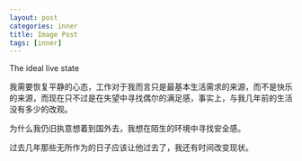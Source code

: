 ```yaml
---
layout: post
categories: inner
title: Image Post
tags: [inner]
---
```


The ideal live state  

我需要恢复平静的心态，工作对于我而言只是最基本生活需求的来源，而不是快乐的来源，而现在只不过是在失望中寻找偶尔的满足感，事实上，与我几年前的生活没有多少的改观。

为什么我仍旧执意想着到国外去，我想在陌生的环境中寻找安全感。

过去几年那些无所作为的日子应该让他过去了，我还有时间改变现状。